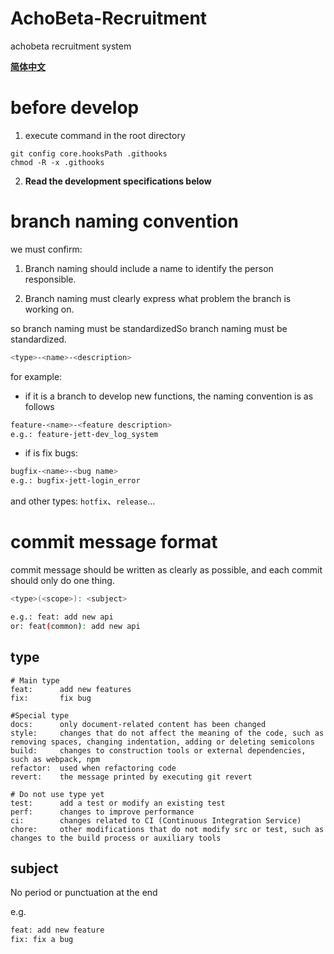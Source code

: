 # AchoBeta-Recruitment
achobeta recruitment system

<a href="./README_CN.md"><b> 简体中文 </b></a>

# before develop

1. execute command in the root directory

```shell
git config core.hooksPath .githooks 
chmod -R -x .githooks 
```

2. **Read the development specifications below**

# branch naming convention
we must confirm:

1. Branch naming should include a name to identify the person responsible.

2. Branch naming must clearly express what problem the branch is working on.

so branch naming must be standardizedSo branch naming must be standardized.
```bash
<type>-<name>-<description>
```
for example:
- if it is a branch to develop new functions, the naming convention is as follows
```bash
feature-<name>-<feature description>
e.g.: feature-jett-dev_log_system
```

- if is fix bugs:
```bash
bugfix-<name>-<bug name>
e.g.: bugfix-jett-login_error
```
and other types:
`hotfix`、`release`...


# commit message format
commit message should be written as clearly as possible, and each commit should only do one thing.

```bash
<type>(<scope>): <subject>

e.g.: feat: add new api
or: feat(common): add new api
```

## type

```text
# Main type
feat:      add new features
fix:       fix bug

#Special type
docs:      only document-related content has been changed
style:     changes that do not affect the meaning of the code, such as removing spaces, changing indentation, adding or deleting semicolons
build:     changes to construction tools or external dependencies, such as webpack, npm
refactor:  used when refactoring code
revert:    the message printed by executing git revert

# Do not use type yet
test:      add a test or modify an existing test
perf:      changes to improve performance
ci:        changes related to CI (Continuous Integration Service)
chore:     other modifications that do not modify src or test, such as changes to the build process or auxiliary tools
```

## subject

No period or punctuation at the end

e.g.
```bash
feat: add new feature
fix: fix a bug
```
